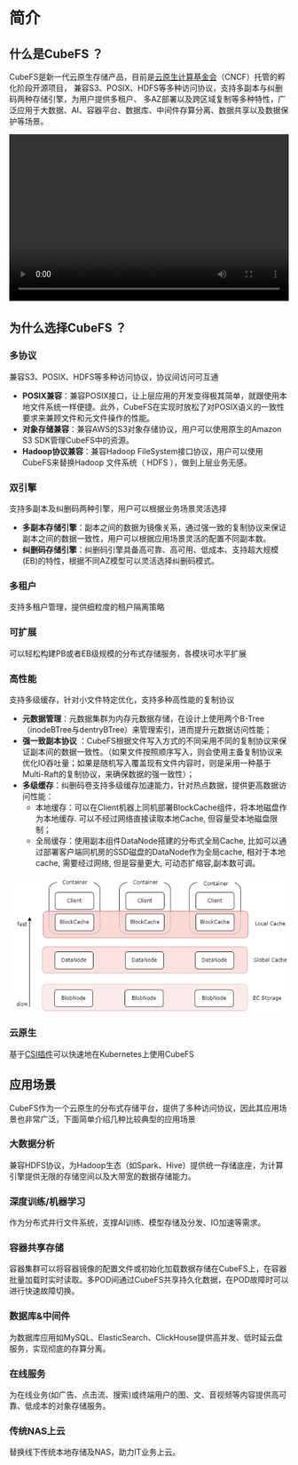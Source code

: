 # 简介 

## 什么是CubeFS ？

CubeFS是新一代云原生存储产品，目前是[云原生计算基金会](https://www.cncf.io/projects/cubefs/)（CNCF）托管的孵化阶段开源项目， 兼容S3、POSIX、HDFS等多种访问协议，支持多副本与纠删码两种存储引擎，为用户提供多租户、
多AZ部署以及跨区域复制等多种特性，广泛应用于大数据、AI、容器平台、数据库、中间件存算分离、数据共享以及数据保护等场景。

<video width="100%" height="300" controls>
    <source src="https://ocs-cn-north1.heytapcs.com/cubefs/website-file/cubefsintro.mp4" type="video/mp4">
</video>

## 为什么选择CubeFS ？

### 多协议

兼容S3、POSIX、HDFS等多种访问协议，协议间访问可互通

- **POSIX兼容**：兼容POSIX接口，让上层应用的开发变得极其简单，就跟使用本地文件系统一样便捷。此外，CubeFS在实现时放松了对POSIX语义的一致性要求来兼顾文件和元文件操作的性能。
- **对象存储兼容**：兼容AWS的S3对象存储协议，用户可以使用原生的Amazon S3 SDK管理CubeFS中的资源。
- **Hadoop协议兼容**：兼容Hadoop FileSystem接口协议，用户可以使用CubeFS来替换Hadoop 文件系统（ HDFS ），做到上层业务无感。

### 双引擎

支持多副本及纠删码两种引擎，用户可以根据业务场景灵活选择

- **多副本存储引擎**：副本之间的数据为镜像关系，通过强一致的复制协议来保证副本之间的数据一致性，用户可以根据应用场景灵活的配置不同副本数。
- **纠删码存储引擎**：纠删码引擎具备高可靠、高可用、低成本、支持超大规模(EB)的特性，根据不同AZ模型可以灵活选择纠删码模式。

### 多租户

支持多租户管理，提供细粒度的租户隔离策略

### 可扩展

可以轻松构建PB或者EB级规模的分布式存储服务，各模块可水平扩展

### 高性能

支持多级缓存，针对小文件特定优化，支持多种高性能的复制协议

- **元数据管理**：元数据集群为内存元数据存储，在设计上使用两个B-Tree（inodeBTree与dentryBTree）来管理索引，进而提升元数据访问性能；
- **强一致副本协议**
  ：CubeFS根据文件写入方式的不同采用不同的复制协议来保证副本间的数据一致性。（如果文件按照顺序写入，则会使用主备复制协议来优化IO吞吐量；如果是随机写入覆盖现有文件内容时，则是采用一种基于Multi-Raft的复制协议，来确保数据的强一致性）；
- **多级缓存**：纠删码卷支持多级缓存加速能力，针对热点数据，提供更高数据访问性能：
    - 本地缓存：可以在Client机器上同机部署BlockCache组件，将本地磁盘作为本地缓存. 可以不经过网络直接读取本地Cache, 但容量受本地磁盘限制；
    - 全局缓存：使用副本组件DataNode搭建的分布式全局Cache, 比如可以通过部署客户端同机房的SSD磁盘的DataNode作为全局cache, 相对于本地cache, 需要经过网络, 但是容量更大, 可动态扩缩容,副本数可调。

![cache](../pic/cfs-cache.png)

### 云原生

基于[CSI插件](../user-guide/k8s.md)可以快速地在Kubernetes上使用CubeFS

## 应用场景

CubeFS作为一个云原生的分布式存储平台，提供了多种访问协议，因此其应用场景也非常广泛，下面简单介绍几种比较典型的应用场景

### 大数据分析

兼容HDFS协议，为Hadoop生态（如Spark、Hive）提供统一存储底座，为计算引擎提供无限的存储空间以及大带宽的数据存储能力。

### 深度训练/机器学习

作为分布式并行文件系统，支撑AI训练、模型存储及分发、IO加速等需求。

### 容器共享存储

容器集群可以将容器镜像的配置文件或初始化加载数据存储在CubeFS上，在容器批量加载时实时读取。多POD间通过CubeFS共享持久化数据，在POD故障时可以进行快速故障切换。

### 数据库&中间件

为数据库应用如MySQL、ElasticSearch、ClickHouse提供高并发、低时延云盘服务，实现彻底的存算分离。

### 在线服务

为在线业务(如广告、点击流、搜索)或终端用户的图、文、音视频等内容提供高可靠、低成本的对象存储服务。

### 传统NAS上云

替换线下传统本地存储及NAS，助力IT业务上云。
